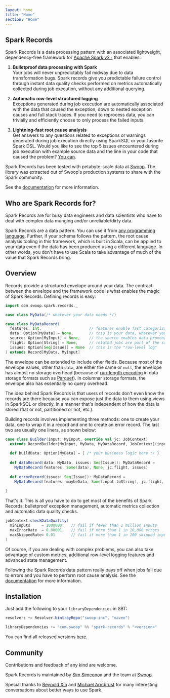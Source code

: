 ```yaml
---
layout: home
title: "Home"
section: "Home"
---
```


## Spark Records

Spark Records is a data processing pattern with an associated lightweight, dependency-free framework for [Apache Spark v2+][1] that enables:

1. **Bulletproof data processing with Spark**  
	Your jobs will never unpredictably fail midway due to data transformation bugs. Spark records give you predictable failure control through instant data quality checks performed on metrics automatically collected during job execution, without any additional querying.

2. **Automatic row-level structured logging**  
	Exceptions generated during job execution are automatically associated with the data that caused the exception, down to nested exception causes and full stack traces. If you need to reprocess data, you can trivially and efficiently choose to only process the failed inputs.

3. **Lightning-fast root cause analysis**  
	Get answers to any questions related to exceptions or warnings generated during job execution directly using SparkSQL or your favorite Spark DSL. Would you like to see the top 5 issues encountered during job execution with example source data and the line in your code that caused the problem? [You can](docs.html#root-cause-analysis).

Spark Records has been tested with petabyte-scale data at [Swoop][2]. The library was extracted out of Swoop's production systems to share with the Spark community.

See the [documentation][3] for more information.

## Who are Spark Records for?

Spark Records are for busy data engineers and data scientists who have to deal with complex data munging and/or unreliable/dirty data.

Spark Records are a data pattern. You can use it from [any programming language](docs.html#advanced-root-cause-analysis). Further, if your schema follows the pattern, the root cause analysis tooling in this framework, which is built in Scala, can be applied to your data even if the data has been produced using a different language. In other words, you don't have to use Scala to take advantage of much of the value that Spark Records bring.

## Overview

Records provide a structured envelope around your data. The contract between the envelope and the framework code is what enables the magic of Spark Records. Defining records is easy:

```scala
import com.swoop.spark.records._

case class MyData(/* whatever your data needs */)

case class MyDataRecord(
  features: Int,                     // features enable fast categorization
  data: Option[MyData] = None,       // this is your data, whatever you need
  source: Option[MyInput] = None,    // the source enables data provenance tracking
  flight: Option[String] = None,     // related jobs are part of the same flight
  issues: Option[Seq[Issue]] = None  // this is the "row-level log"
) extends Record[MyData, MyInput]
```

The envelope can be extended to include other fields. Because most of the envelope values, other than `data`, are either the same or `null`, the envelope has almost no storage overhead (because of [run-length encoding][4] in data storage formats such as [Parquet][5]). In columnar storage formats, the envelope also has essentially no query overhead.

The idea behind Spark Records is that users of records don't even know the records are there because you can expose just the data to them using views in SparkSQL or directly, in a manner that's independent of how the data is stored (flat or not, partitioned or not, etc.). 

Building records involves implementing three methods: one to create your data, one to wrap it in a record and one to create an error record. The last two are usually one liners, as shown below:

```scala
case class Builder(input: MyInput, override val jc: JobContext)
  extends RecordBuilder[MyInput, MyData, MyDataRecord, JobContext](input, jc) {
	
  def buildData: Option[MyData] = { /* your business logic here */ }
	
  def dataRecord(data: MyData, issues: Seq[Issue]): MyDataRecord =
    MyDataRecord(features, Some(data), None, jc.flight, issues)
	
  def errorRecord(issues: Seq[Issue]): MyDataRecord =
    MyDataRecord(features, maybeData, Some(input.toString), jc.flight, issues)
	
}
```

That's it. This is all you have to do to get most of the benefits of Spark Records: bulletproof exception management, automatic metrics collection and automatic data quality checks. 

```scala
jobContext.checkDataQuality(
  minInputs     = 1000000,   // fail if fewer than 1 million inputs
  maxErrorRate  = 0.00001,   // fail if more than 1 in 10,000 errors
  maxSkippedRate= 0.01       // fail if more than 1 in 100 skipped inputs
)
```

Of course, if you are dealing with complex problems, you can also take advantage of custom metrics, additional row-level logging features and advanced state management. 

Following the Spark Records data pattern really pays off when jobs fail due to errors and you have to perform root cause analysis. See the [documentation][6] for more information.

## Installation

Just add the following to your `libraryDependencies` in SBT:

```scala
resolvers += Resolver.bintrayRepo("swoop-inc", "maven")

libraryDependencies += "com.swoop" %% "spark-records" % "<version>"
```

You can find all released versions [here](https://github.com/swoop-inc/spark-records/releases).

## Community

Contributions and feedback of any kind are welcome. 

Spark Records is maintained by [Sim Simeonov][7] and the team at [Swoop][8]. 

Special thanks to [Reynold Xin][9] and [Michael Armbrust][10] for many interesting conversations about better ways to use Spark. 


[1]:	https://spark.apache.org/ "Apache Spark"
[2]:	https://www.swoop.com
[3]:	docs.html "Spark Records Documentation"
[4]:	https://en.wikipedia.org/wiki/Run-length_encoding
[5]:	https://github.com/Parquet/parquet-format/blob/master/Encodings.md
[6]:	docs.html "Spark Records Documentation"
[7]:	https://github.com/ssimeonov "Simeon Simeonov"
[8]:	https://www.swoop.com
[9]:	https://github.com/rxin
[10]:	https://github.com/marmbrus
